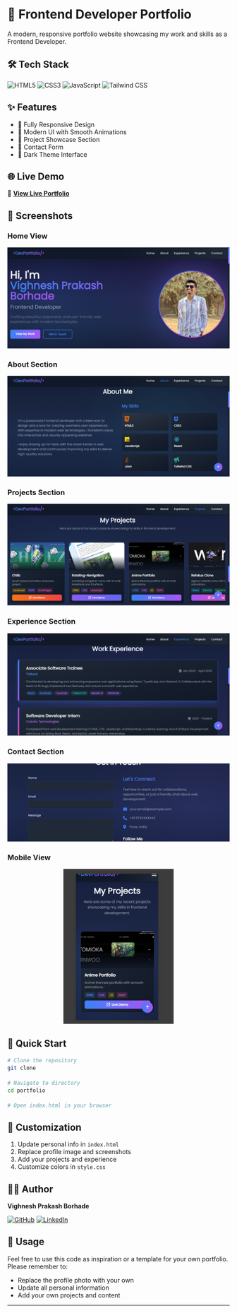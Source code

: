 # 💼 Frontend Developer Portfolio

A modern, responsive portfolio website showcasing my work and skills as a Frontend Developer.

## 🛠️ Tech Stack

![HTML5](https://img.shields.io/badge/HTML5-E34F26?style=for-the-badge&logo=html5&logoColor=white)
![CSS3](https://img.shields.io/badge/CSS3-1572B6?style=for-the-badge&logo=css3&logoColor=white)
![JavaScript](https://img.shields.io/badge/JavaScript-F7DF1E?style=for-the-badge&logo=javascript&logoColor=black)
![Tailwind CSS](https://img.shields.io/badge/Tailwind_CSS-38B2AC?style=for-the-badge&logo=tailwind-css&logoColor=white)

## ✨ Features

- 📱 Fully Responsive Design
- 🎨 Modern UI with Smooth Animations
- 💼 Project Showcase Section
- 📧 Contact Form
- 🌙 Dark Theme Interface

## 🌐 Live Demo

🔗 **[View Live Portfolio](https://vighnesh204.github.io/sonya-portfolio/)**

## 📸 Screenshots

### Home View
![Desktop Homepage](./assets/pics/home.png)

### About Section
![About Section](./assets/pics/about.png)

### Projects Section
![Projects Showcase](./assets/pics/projects.png)

### Experience Section
![Experience Timeline](./assets/pics/experience.png)

### Contact Section
![Contact Form](./assets/pics/contact.png)

### Mobile View
<p align="center">
  <img src="./assets/pics/responsive.png" alt="Mobile" width="250"/>
</p>

## 🚀 Quick Start

```bash
# Clone the repository
git clone 

# Navigate to directory
cd portfolio

# Open index.html in your browser
```

## 📝 Customization

1. Update personal info in `index.html`
2. Replace profile image and screenshots
3. Add your projects and experience
4. Customize colors in `style.css`

## 👨‍💻 Author

**Vighnesh Prakash Borhade**

[![GitHub](https://img.shields.io/badge/GitHub-100000?style=for-the-badge&logo=github&logoColor=white)](https://github.com/vighnesh204)
[![LinkedIn](https://img.shields.io/badge/LinkedIn-0077B5?style=for-the-badge&logo=linkedin&logoColor=white)](https://www.linkedin.com/in/vighneshborhade)

## 📄 Usage

Feel free to use this code as inspiration or a template for your own portfolio. Please remember to:
- Replace the profile photo with your own
- Update all personal information
- Add your own projects and content

---
